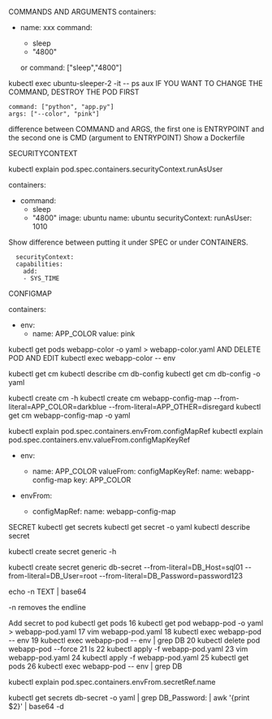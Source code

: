 COMMANDS AND ARGUMENTS
containers:
- name: xxx
  command:
  - sleep
  - "4800"


  or command: ["sleep","4800"]

kubectl exec ubuntu-sleeper-2 -it -- ps aux
IF YOU WANT TO CHANGE THE COMMAND, DESTROY THE POD FIRST

    command: ["python", "app.py"]
    args: ["--color", "pink"]

difference between COMMAND and ARGS, the first one is ENTRYPOINT and the second one is CMD (argument to ENTRYPOINT)
Show a Dockerfile





SECURITYCONTEXT

kubectl explain pod.spec.containers.securityContext.runAsUser

  containers:
  - command:
    - sleep
    - "4800"
    image: ubuntu
    name: ubuntu
    securityContext:
      runAsUser: 1010


  Show difference between putting it under SPEC or under CONTAINERS.

      securityContext:
      capabilities:
        add:
        - SYS_TIME


        



CONFIGMAP

containers:
- env:
  - name: APP_COLOR
    value: pink

kubectl get pods webapp-color -o yaml > webapp-color.yaml
AND DELETE POD AND EDIT
kubectl exec webapp-color -- env

kubectl get cm
kubectl describe cm db-config
kubectl get cm db-config -o yaml

kubectl create cm -h
kubectl create cm webapp-config-map --from-literal=APP_COLOR=darkblue --from-literal=APP_OTHER=disregard
kubectl get cm webapp-config-map -o yaml

kubectl explain pod.spec.containers.envFrom.configMapRef
kubectl explain pod.spec.containers.env.valueFrom.configMapKeyRef


  - env:
    - name: APP_COLOR
      valueFrom:
       configMapKeyRef:
         name: webapp-config-map
         key: APP_COLOR


  - envFrom:
    - configMapRef:
        name: webapp-config-map



SECRET
kubectl get secrets
kubectl get secret -o yaml
kubectl describe secret <THIS ONE IS A BETTER OPTION>

kubectl create secret generic -h

kubectl create secret generic db-secret --from-literal=DB_Host=sql01 --from-literal=DB_User=root --from-literal=DB_Password=password123

echo -n TEXT | base64

-n removes the endline

Add secret to pod
kubectl get pods
   16  kubectl get pod webapp-pod -o yaml > webapp-pod.yaml
   17  vim webapp-pod.yaml 
   18  kubectl exec webapp-pod -- env
   19  kubectl exec webapp-pod -- env | grep DB
   20  kubectl delete pod webapp-pod --force
   21  ls
   22  kubectl apply -f webapp-pod.yaml 
   23  vim webapp-pod.yaml 
   24  kubectl apply -f webapp-pod.yaml 
   25  kubectl get pods
   26  kubectl exec webapp-pod -- env | grep DB

kubectl explain pod.spec.containers.envFrom.secretRef.name


kubectl get secrets db-secret -o yaml | grep DB_Password: | awk '{print $2}' | base64 -d





